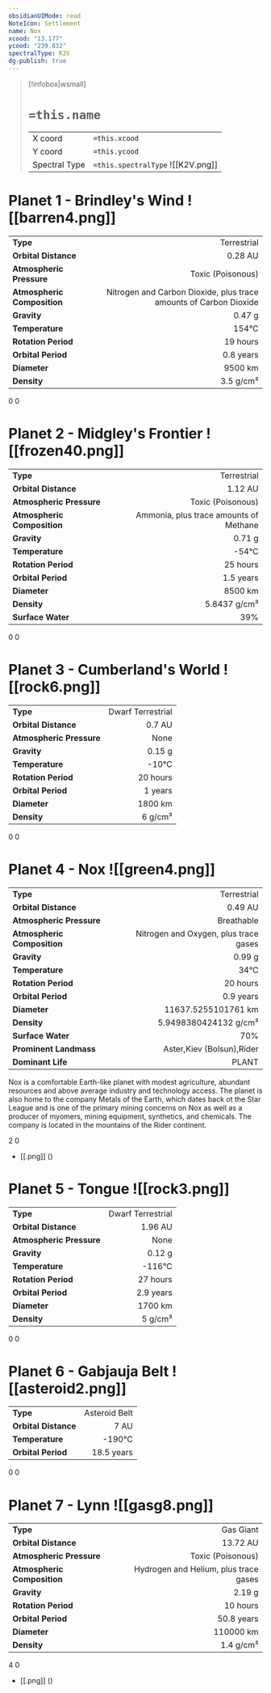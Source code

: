 ```yaml
---
obsidianUIMode: read
NoteIcon: Settlement
name: Nox
xcood: "13.177"
ycood: "239.832"
spectralType: K2V
dg-publish: true
---
```

> [!infobox|wsmall]
> # `=this.name`
> | | |
> | - | - |
> | X coord | `=this.xcood` |
> | Y coord| `=this.ycood` |
> | Spectral Type | `=this.spectralType` ![[K2V.png]] |

# Planet 1 - Brindley's Wind ![[barren4.png]]
|                             |                           |
| --------------------------- | -------------------------:|
| **Type**                    |             Terrestrial |
| **Orbital Distance**        |   0.28 AU |
| **Atmospheric Pressure**    |       Toxic (Poisonous) |
| **Atmospheric Composition** |      Nitrogen and Carbon Dioxide, plus trace amounts of Carbon Dioxide |
| **Gravity**                 |        0.47 g |
| **Temperature**             |    154°C |
| **Rotation Period**         |  19 hours |
| **Orbital Period** | 0.8 years |
| **Diameter**                |      9500 km | 
| **Density**                 |    3.5 g/cm³ |



0
0



# Planet 2 - Midgley's Frontier ![[frozen40.png]]
|                             |                           |
| --------------------------- | -------------------------:|
| **Type**                    |             Terrestrial |
| **Orbital Distance**        |   1.12 AU |
| **Atmospheric Pressure**    |       Toxic (Poisonous) |
| **Atmospheric Composition** |      Ammonia, plus trace amounts of Methane |
| **Gravity**                 |        0.71 g |
| **Temperature**             |    -54°C |
| **Rotation Period**         |  25 hours |
| **Orbital Period** | 1.5 years |
| **Diameter**                |      8500 km | 
| **Density**                 |    5.8437 g/cm³ |
| **Surface Water**           |           39% | 



0
0



# Planet 3 - Cumberland's World ![[rock6.png]]
|                             |                           |
| --------------------------- | -------------------------:|
| **Type**                    |             Dwarf Terrestrial |
| **Orbital Distance**        |   0.7 AU |
| **Atmospheric Pressure**    |       None |
| **Gravity**                 |        0.15 g |
| **Temperature**             |    -10°C |
| **Rotation Period**         |  20 hours |
| **Orbital Period** | 1 years |
| **Diameter**                |      1800 km | 
| **Density**                 |    6 g/cm³ |



0
0



# Planet 4 - Nox ![[green4.png]]
|                             |                           |
| --------------------------- | -------------------------:|
| **Type**                    |             Terrestrial |
| **Orbital Distance**        |   0.49 AU |
| **Atmospheric Pressure**    |       Breathable |
| **Atmospheric Composition** |      Nitrogen and Oxygen, plus trace gases |
| **Gravity**                 |        0.99 g |
| **Temperature**             |    34°C |
| **Rotation Period**         |  20 hours |
| **Orbital Period** | 0.9 years |
| **Diameter**                |      11637.5255101761 km | 
| **Density**                 |    5.9498380424132 g/cm³ |
| **Surface Water**           |           70% | 
| **Prominent Landmass**      |         Aster,Kiev (Bolsun),Rider | 
| **Dominant Life**           |         PLANT |

Nox is a comfortable Earth-like planet with modest agriculture, abundant resources and above average industry and technology access. The planet is also home to the company Metals of the Earth, which dates back ot the Star League and is one of the primary mining concerns on Nox as well as a producer of myomers, mining equipment, synthetics, and chemicals. The company is located in the mountains of the Rider continent.

2
0

- [[.png]]  ()

# Planet 5 - Tongue ![[rock3.png]]
|                             |                           |
| --------------------------- | -------------------------:|
| **Type**                    |             Dwarf Terrestrial |
| **Orbital Distance**        |   1.96 AU |
| **Atmospheric Pressure**    |       None |
| **Gravity**                 |        0.12 g |
| **Temperature**             |    -116°C |
| **Rotation Period**         |  27 hours |
| **Orbital Period** | 2.9 years |
| **Diameter**                |      1700 km | 
| **Density**                 |    5 g/cm³ |



0
0



# Planet 6 - Gabjauja Belt ![[asteroid2.png]]
|                             |                           |
| --------------------------- | -------------------------:|
| **Type**                    |             Asteroid Belt |
| **Orbital Distance**        |   7 AU |
| **Temperature**             |    -190°C |
| **Orbital Period** | 18.5 years |



0
0



# Planet 7 - Lynn ![[gasg8.png]]
|                             |                           |
| --------------------------- | -------------------------:|
| **Type**                    |             Gas Giant |
| **Orbital Distance**        |   13.72 AU |
| **Atmospheric Pressure**    |       Toxic (Poisonous) |
| **Atmospheric Composition** |      Hydrogen and Helium, plus trace gases |
| **Gravity**                 |        2.19 g |
| **Rotation Period**         |  10 hours |
| **Orbital Period** | 50.8 years |
| **Diameter**                |      110000 km | 
| **Density**                 |    1.4 g/cm³ |



4
0

- [[.png]]  ()

